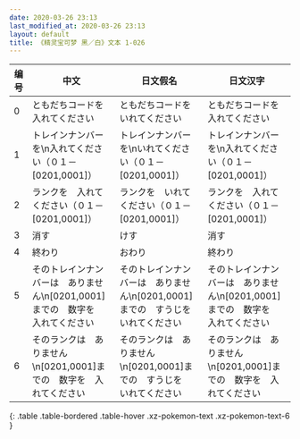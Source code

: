 ```yaml
---
date: 2020-03-26 23:13
last_modified_at: 2020-03-26 23:13
layout: default
title: 《精灵宝可梦 黑／白》文本 1-026
---
```

| 编号 | 中文 | 日文假名 | 日文汉字 |
| ---- | ---- | ---- | --- |
| 0 | ともだちコードを　入れてください | ともだちコードを　いれてください | ともだちコードを　入れてください |
| 1 | トレインナンバーを\n入れてください（０１－[0201,0001]） | トレインナンバーを\nいれてください（０１－[0201,0001]） | トレインナンバーを\n入れてください（０１－[0201,0001]） |
| 2 | ランクを　入れてください（０１－[0201,0001]） | ランクを　いれてください（０１－[0201,0001]） | ランクを　入れてください（０１－[0201,0001]） |
| 3 | 消す | けす | 消す |
| 4 | 終わり | おわり | 終わり |
| 5 | そのトレインナンバーは　ありません\n[0201,0001]までの　数字を　入れてください | そのトレインナンバーは　ありません\n[0201,0001]までの　すうじを　いれてください | そのトレインナンバーは　ありません\n[0201,0001]までの　数字を　入れてください |
| 6 | そのランクは　ありません\n[0201,0001]までの　数字を　入れてください | そのランクは　ありません\n[0201,0001]までの　すうじを　いれてください | そのランクは　ありません\n[0201,0001]までの　数字を　入れてください |
{: .table .table-bordered .table-hover .xz-pokemon-text .xz-pokemon-text-6 }